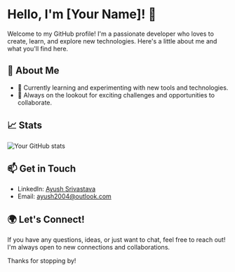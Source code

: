 # Hello, I'm [Your Name]! 👋

Welcome to my GitHub profile! I'm a passionate developer who loves to create, learn, and explore new technologies. Here's a little about me and what you'll find here.

## 🚀 About Me

- 🌱 Currently learning and experimenting with new tools and technologies.
- 🎯 Always on the lookout for exciting challenges and opportunities to collaborate.

## 📈 Stats

![Your GitHub stats](https://github-readme-stats.vercel.app/api?username=anotherayush&show_icons=true&theme=radical)

## 📫 Get in Touch

- LinkedIn: [Ayush Srivastava](https://www.linkedin.com/in/ayush-srivastava-4124t93/)
- Email: [ayush2004@outlook.com](mailto:ayush2004@outlook.com)

## 🌍 Let's Connect!

If you have any questions, ideas, or just want to chat, feel free to reach out! I'm always open to new connections and collaborations.

Thanks for stopping by!
